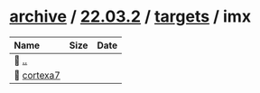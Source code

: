 ---
---

# [archive](/archive/) / [22.03.2](/archive/22.03.2/) / [targets](/archive/22.03.2/targets/) / imx


| Name | Size | Date |
|:---|---:|---|
| 📁 [..](../) | | |
| 📁 [cortexa7](cortexa7) | | |

